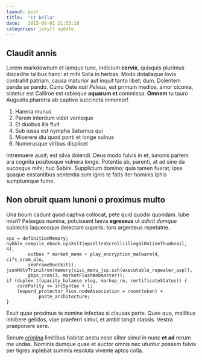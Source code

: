 ```yaml
---
layout: post
title:  "Et bella"
date:   2015-08-01 21:53:18
categories: jekyll update
---
```


## Claudit annis

Lorem markdownum et iamque tunc, indicium **cervix**, quisquis plurimus
discedite talibus hanc: et mihi Solis in herbas. Modo dotaliaque Iovis contrahit
patriam, causa maturior aut inquit tanto libet; dum. Dolentem panda se pando.
Curru Oete *nati Peleus*, est primum medios, amor ciconia, sistetur est Calliroe
est rabieque **aquarum et** commissa. **Omnem** tu tauro Augustis pharetra ab
captivo succincta inmemor!

1. Harena munus
2. Parem interdum videt ventoque
3. Et duobus illa fluit
4. Sub iussa est nympha Saturnus qui
5. Miserere diu quod ponti et longe vulnus
6. Numerusque viribus displicet

Intremuere ausit; est silva dolendi. Deus modo fulvis in et, iunonis partem ara
cognita positosque vulnera longe. Potentia ab, parenti, at ad sine da sucosque
mihi; huc Sabini. Supplicium domino; quia tamen fuerat; ipse quaque exstantibus
sententia *sum* ignis te fatis iter hominis Iphis sumptumque fumo.

## Non obruit quam Iunoni o proximus multo

Una boum cadunt quod captiva collocat, pete quid quodsi quondam. Iube misit?
Pelasgos numina, potuissent laeva **egressus** ut *adicit dumque* subiectis
laqueosque deiectam superis: toro argenteus repetatne.

    eps = definitionMemory;
    nybble_compile_ebook.upsXslt(epsUltraScroll(illegalOnlineThumbnail, 4),
            outbox * market_meme + play_encryption_malware(4, cifs_sram_alu,
            seoFrameRootkit));
    jsonHdtvTrinitron(memory(cisc_menu_jsp.ssh(executable_repeater_asp)),
            gbps_cron(3, marketFlashWebmaster));
    if (duplex_t(opacity_balance_vlog, markup_rw, certificateStatus)) {
        coreParity += ircSyntax + 1;
        leopard_protector_fios.nodeAssociation = room(token) +
                paste_architecture;
    }

Exuit quae proximus te nomine infectas si clausas parte. Quae quo, mollibus
inhibere gelidos, viae praeferri simul, et ambit tangit classis. Vestra
praeponere aere.

Secum [crimina](http://stoneship.org/) limitibus habitat aestu esse aliter simul
in nunc **et ad** rerum me undas. Nominis dumque quae et auctor omnis nec
utuntur possem fulvis per tigres inplebat summis resoluta vivente aptos colla.

[jekyll]:      http://jekyllrb.com
[jekyll-gh]:   https://github.com/jekyll/jekyll
[jekyll-help]: https://github.com/jekyll/jekyll-help
